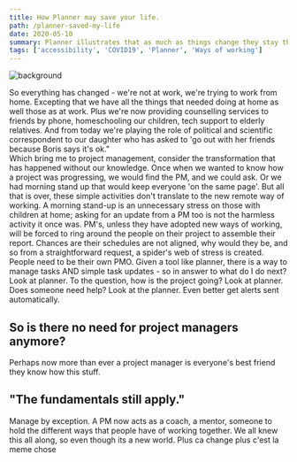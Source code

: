 ```yaml
---
title: How Planner may save your life.
path: /planner-saved-my-life
date: 2020-05-10
summary: Planner illustrates that as much as things change they stay the same
tags: ['accessibility', 'COVID19', 'Planner', 'Ways of working']
---
```


![background](./images/blog_bg_4.jpg)


So everything has changed - we're not at work, we're trying to work from home. Excepting that we have all the things that needed doing at home as well those as at work. Plus we're now providing counselling services to friends by phone, homeschooling our children,  tech support to elderly relatives. And from today we're playing the role of political and scientific correspondent to our daughter who has asked to 'go out with her friends because Boris says it's ok."  
Which bring me to project management, consider the transformation that has happened without our knowledge.
 Once when we wanted to know how a project was progressing, we would find the PM, and we could ask. Or we had morning stand up that would keep everyone 'on the same page'. But all that is over, these simple activities don't translate to the new remote way of working. 
A morning stand-up is an unnecessary stress on those with children at home; asking for an update from a PM too is not the harmless activity it once was. PM's, unless they have adopted new ways of working, will be forced to ring around the people on their project to assemble their report. Chances are their schedules are not aligned, why would they be, and so from a straightforward request, a spider's web of stress is created.
People need to be their own PMO.
Given a tool like planner, there is a way to manage tasks AND simple task updates - so in answer to what do I do next? Look at planner. To the question, how is the project going?  Look at planner. Does someone need help? Look at the planner. Even better get alerts sent automatically. 
## So is there no need for project managers anymore? 
Perhaps now more than ever a project manager is everyone's best friend they know how this stuff.
## "The fundamentals still apply."
Manage by exception. A PM now acts as a coach, a mentor, someone to hold the different ways that people have of working together. 
We all knew this all along, so even though its a new world. Plus ca change plus c'est la meme chose